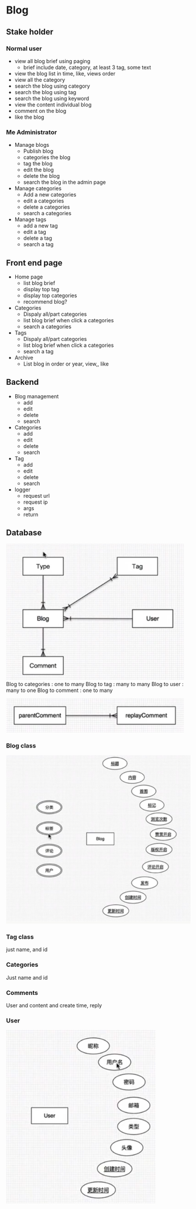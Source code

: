 # Blog 

## Stake holder

### Normal user

- view all blog brief using paging 
  - brief include date, category, at least 3 tag, some text
- view the blog list in time, like, views order
- view all the category
- search the blog using category  
- search the blog using tag
- search the blog using keyword
- view the content individual blog
- comment on the blog
- like the blog

### Me Administrator 

- Manage blogs
  - Publish blog
  - categories the blog
  - tag the blog
  - edit the blog
  - delete the blog
  - search the blog in the admin page
- Manage categories
  - Add a new categories
  - edit a categories
  - delete a categories
  - search a categories
- Manage tags
  - add a new tag
  - edit a tag
  - delete a tag
  - search a tag


## Front end page
- Home page 
  - list blog brief 
  - display top tag
  - display top categories
  - recommend blog?
- Categories
  - Dispaly all/part categories
  - list blog brief when click a categories 
  - search a categories
- Tags
  - Dispaly all/part categories
  - list blog brief when click a categories 
  - search a tag
- Archive
  - List blog in order or year, view,, like

## Backend 

- Blog management
  - add
  - edit
  - delete
  - search
- Categories
  - add
  - edit
  - delete
  - search
- Tag
  - add
  - edit
  - delete
  - search
- logger
  - request url
  - request ip
  - args
  - return

## Database
![Alt text](image.png)
Blog to categories : one to many
Blog to tag : many to many
Blog to user : many to one
Blog to comment : one to many

![Alt text](image-1.png)

### Blog class

![Alt text](image-2.png)

### Tag class

just name, and id

### Categories 

Just name and id

### Comments 
User and content and create time, reply

### User
![Alt text](image-3.png)
